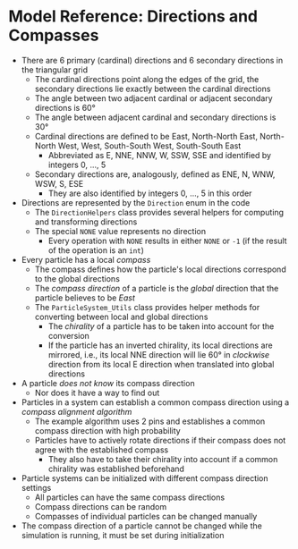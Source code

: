# Model Reference: Directions and Compasses

- There are 6 primary (cardinal) directions and 6 secondary directions in the triangular grid
	- The cardinal directions point along the edges of the grid, the secondary directions lie exactly between the cardinal directions
	- The angle between two adjacent cardinal or adjacent secondary directions is 60°
	- The angle between adjacent cardinal and secondary directions is 30°
	- Cardinal directions are defined to be East, North-North East, North-North West, West, South-South West, South-South East
		- Abbreviated as E, NNE, NNW, W, SSW, SSE and identified by integers 0, ..., 5
	- Secondary directions are, analogously, defined as ENE, N, WNW, WSW, S, ESE
		- They are also identified by integers 0, ..., 5 in this order
- Directions are represented by the `Direction` enum in the code
	- The `DirectionHelpers` class provides several helpers for computing and transforming directions
	- The special `NONE` value represents no direction
		- Every operation with `NONE` results in either `NONE` or `-1` (if the result of the operation is an `int`)
- Every particle has a local *compass*
	- The compass defines how the particle's local directions correspond to the global directions
	- The *compass direction* of a particle is the *global* direction that the particle believes to be *East*
	- The `ParticleSystem_Utils` class provides helper methods for converting between local and global directions
		- The *chirality* of a particle has to be taken into account for the conversion
		- If the particle has an inverted chirality, its local directions are mirrored, i.e., its local NNE direction will lie 60° in *clockwise* direction from its local E direction when translated into global directions
- A particle *does not know* its compass direction
	- Nor does it have a way to find out
- Particles in a system can establish a common compass direction using a *compass alignment algorithm*
	- The example algorithm uses 2 pins and establishes a common compass direction with high probability
	- Particles have to actively rotate directions if their compass does not agree with the established compass
		- They also have to take their chirality into account if a common chirality was established beforehand
- Particle systems can be initialized with different compass direction settings
	- All particles can have the same compass directions
	- Compass directions can be random
	- Compasses of individual particles can be changed manually
- The compass direction of a particle cannot be changed while the simulation is running, it must be set during initialization
